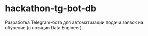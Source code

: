 # hackathon-tg-bot-db
Разработка Telegram-бота для автоматизации подачи заявок на обучение (с позиции Data Engineer).
